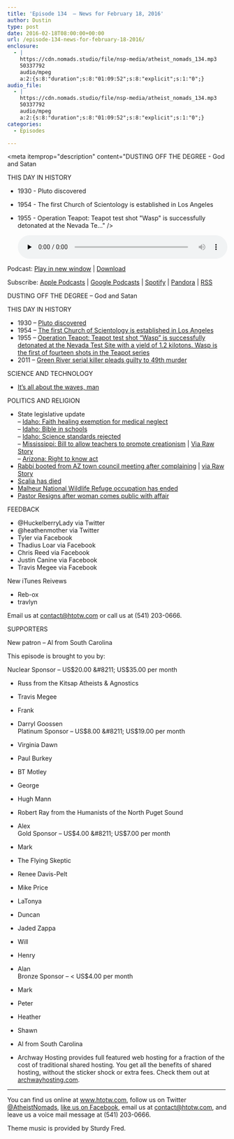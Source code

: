 ```yaml
---
title: 'Episode 134  – News for February 18, 2016'
author: Dustin
type: post
date: 2016-02-18T08:00:00+00:00
url: /episode-134-news-for-february-18-2016/
enclosure:
  - |
    https://cdn.nomads.studio/file/nsp-media/atheist_nomads_134.mp3
    50337792
    audio/mpeg
    a:2:{s:8:"duration";s:8:"01:09:52";s:8:"explicit";s:1:"0";}
audio_file:
  - |
    https://cdn.nomads.studio/file/nsp-media/atheist_nomads_134.mp3
    50337792
    audio/mpeg
    a:2:{s:8:"duration";s:8:"01:09:52";s:8:"explicit";s:1:"0";}
categories:
  - Episodes

---
```

<div itemscope itemtype="http://schema.org/AudioObject">
  <meta itemprop="name" content="Episode 134  &#8211; News for February 18, 2016" />
  
  <meta itemprop="uploadDate" content="2016-02-18T01:00:00-07:00" />
  
  <meta itemprop="encodingFormat" content="audio/mpeg" />
  
  <meta itemprop="duration" content="PT1H09M52S" />
  
  <meta itemprop="description" content="DUSTING OFF THE DEGREE - God and Satan

THIS DAY IN HISTORY
* 1930 - Pluto discovered
* 1954 - The first Church of Scientology is established in Los Angeles
* 1955 - Operation Teapot: Teapot test shot &quot;Wasp&quot; is successfully detonated at the Nevada Te..." />
  
  <meta itemprop="contentUrl" content="https://dts.podtrac.com/redirect.mp3/cdn.nomads.studio/file/nsp-media/atheist_nomads_134.mp3" />
  
  <meta itemprop="contentSize" content="48.0" />
  </p> 
  
  <div class="powerpress_player" id="powerpress_player_8391">
    <audio class="wp-audio-shortcode" id="audio-5103-135" preload="none" style="width: 100%;" controls="controls"><source type="audio/mpeg" src="https://dts.podtrac.com/redirect.mp3/cdn.nomads.studio/file/nsp-media/atheist_nomads_134.mp3?_=135" /><a href="https://dts.podtrac.com/redirect.mp3/cdn.nomads.studio/file/nsp-media/atheist_nomads_134.mp3">https://dts.podtrac.com/redirect.mp3/cdn.nomads.studio/file/nsp-media/atheist_nomads_134.mp3</a></audio>
  </div>
</div>

<p class="powerpress_links powerpress_links_mp3">
  Podcast: <a href="https://dts.podtrac.com/redirect.mp3/cdn.nomads.studio/file/nsp-media/atheist_nomads_134.mp3" class="powerpress_link_pinw" target="_blank" title="Play in new window" onclick="return powerpress_pinw('https://htotw.com/?powerpress_pinw=5103-podcast');" rel="nofollow">Play in new window</a> | <a href="https://dts.podtrac.com/redirect.mp3/cdn.nomads.studio/file/nsp-media/atheist_nomads_134.mp3" class="powerpress_link_d" title="Download" rel="nofollow" download="atheist_nomads_134.mp3">Download</a>
</p>

<p class="powerpress_links powerpress_subscribe_links">
  Subscribe: <a href="https://podcasts.apple.com/us/podcast/humanists-take-on-the-world/id530050098?mt=2&ls=1" class="powerpress_link_subscribe powerpress_link_subscribe_itunes" target="_blank" title="Subscribe on Apple Podcasts" rel="nofollow">Apple Podcasts</a> | <a href="https://www.google.com/podcasts?feed=aHR0cDovL2F0aGVpc3Rub21hZHMubGlic3luLmNvbS9yc3M%3D" class="powerpress_link_subscribe powerpress_link_subscribe_googleplay" target="_blank" title="Subscribe on Google Podcasts" rel="nofollow">Google Podcasts</a> | <a href="https://open.spotify.com/show/3LzK2xZGike6Tc1GEMtMbr?si=LieN9SNuTpq96smuaUsH8A" class="powerpress_link_subscribe powerpress_link_subscribe_spotify" target="_blank" title="Subscribe on Spotify" rel="nofollow">Spotify</a> | <a href="https://www.pandora.com/podcast/atheist-nomads/PC:10122?corr=62071012&part=ug" class="powerpress_link_subscribe powerpress_link_subscribe_pandora" target="_blank" title="Subscribe on Pandora" rel="nofollow">Pandora</a> | <a href="https://htotw.com/feed/podcast/" class="powerpress_link_subscribe powerpress_link_subscribe_rss" target="_blank" title="Subscribe via RSS" rel="nofollow">RSS</a>
</p>

DUSTING OFF THE DEGREE &#8211; God and Satan

THIS DAY IN HISTORY  
* 1930 &#8211; <a href="http://www.history.com/this-day-in-history/pluto-discovered" target="_blank" rel="noopener">Pluto discovered</a>  
* 1954 &#8211; <a href="https://en.wikipedia.org/wiki/Church_of_Scientology" target="_blank" rel="noopener">The first Church of Scientology is established in Los Angeles</a>  
* 1955 &#8211; <a href="https://en.wikipedia.org/wiki/Operation_Teapot" target="_blank" rel="noopener">Operation Teapot: Teapot test shot &#8220;Wasp&#8221; is successfully detonated at the Nevada Test Site with a yield of 1.2 kilotons. Wasp is the first of fourteen shots in the Teapot series</a>  
* 2011 &#8211; <a href="http://www.history.com/this-day-in-history/green-river-serial-killer-pleads-guilty-to-49th-murder" target="_blank" rel="noopener">Green River serial killer pleads guilty to 49th murder</a>

SCIENCE AND TECHNOLOGY  
* <a href="https://www.ligo.caltech.edu/news/ligo20160211" target="_blank" rel="noopener">It’s all about the waves, man</a>

POLITICS AND RELIGION  
* State legislative update  
&#8211; <a href="http://magicvalley.com/news/local/govt-and-politics/otter-wants-lawmakers-to-study-faith-healing-and-child-deaths/article_8019d1eb-ef36-5655-af86-38a562b679c1.html" target="_blank" rel="noopener">Idaho: Faith healing exemption for medical neglect</a>  
&#8211; <a href="http://www.idahoednews.org/news/house-introduces-class-size-bill/#.VsEOK3WlxhG" target="_blank" rel="noopener">Idaho: Bible in schools</a>  
&#8211; <a href="http://www.idahoednews.org/news/proposed-science-and-humanities-standards-in-limbo/#.VsEoRnWlxhE" target="_blank" rel="noopener">Idaho: Science standards rejected</a>  
&#8211; <a href="http://www.clarionledger.com/story/news/2016/02/10/bill-would-allow-teachers-promote-creationism/80084338/" target="_blank" rel="noopener">Mississippi: Bill to allow teachers to promote creationism</a> | <a href="http://www.rawstory.com/2016/02/miss-republican-wants-to-let-creationist-and-climate-skeptic-teachers-push-their-views-in-class/" target="_blank" rel="noopener">Via Raw Story</a>  
&#8211; <a href="http://news.atheists.org/2016/02/11/atheists-right-to-know-act-is-introduced-in-az-legislature/" target="_blank" rel="noopener">Arizona: Right to know act</a>  
* <a href="http://dcourier.com/main.asp?SectionID=1&SubSectionID=1&ArticleID=154838" target="_blank" rel="noopener">Rabbi booted from AZ town council meeting after complaining</a> | <a href="http://www.rawstory.com/2016/02/watch-rabbi-berates-arizona-town-council-members-over-christian-prayer-then-gets-booted-out/" target="_blank" rel="noopener">via Raw Story</a>  
* <a href="http://www.cbsnews.com/news/supreme-court-justice-antonin-scalia-found-dead-in-texas/" target="_blank" rel="noopener">Scalia has died</a>  
* <a href="http://www.opb.org/news/series/burns-oregon-standoff-bundy-militia-news-updates/malheur-occupation-ends/?t=070192" target="_blank" rel="noopener">Malheur National Wildlife Refuge occupation has ended</a>  
* <a href="http://www.rawstory.com/2016/02/woman-sues-megachurch-after-they-stiff-her-for-3000-hush-money-payoff-over-affair-with-pastor/" target="_blank" rel="noopener">Pastor Resigns after woman comes public with affair</a>

FEEDBACK  
* @HuckelberryLady via Twitter  
* @heathenmother via Twitter  
* Tyler via Facebook  
* Thadius Loar via Facebook  
* Chris Reed via Facebook  
* Justin Canine via Facebook  
* Travis Megee via Facebook

New iTunes Reivews  
* Reb-ox  
* travlyn

Email us at contact@htotw.com or call us at (541) 203-0666.

SUPPORTERS

New patron &#8211; Al from South Carolina

This episode is brought to you by:

Nuclear Sponsor &#8211; US$20.00 &#8211; US$35.00 per month  
* Russ from the Kitsap Atheists & Agnostics  
* Travis Megee  
* Frank  
* Darryl Goossen  
Platinum Sponsor &#8211; US$8.00 &#8211; US$19.00 per month  
* Virginia Dawn  
* Paul Burkey  
* BT Motley  
* George  
* Hugh Mann  
* Robert Ray from the Humanists of the North Puget Sound  
* Alex  
Gold Sponsor &#8211; US$4.00 &#8211; US$7.00 per month  
* Mark  
* The Flying Skeptic  
* Renee Davis-Pelt  
* Mike Price  
* LaTonya  
* Duncan  
* Jaded Zappa  
* Will  
* Henry  
* Alan  
Bronze Sponsor &#8211; < US$4.00 per month  
* Mark  
* Peter  
* Heather  
* Shawn  
* Al from South Carolina

* Archway Hosting provides full featured web hosting for a fraction of the cost of traditional shared hosting. You get all the benefits of shared hosting, without the sticker shock or extra fees. Check them out at <a href="http://archwayhosting.com/" target="_blank" rel="noopener">archwayhosting.com</a>.

<hr width="500" />

You can find us online at <a href="https://www.htotw.com/" target="_blank" rel="noopener">www.htotw.com</a>, follow us on Twitter <a href="https://twitter.com/AtheistNomads" target="_blank" rel="noopener">@AtheistNomads</a>, <a href="https://htotw.com/facebook" target="_blank" rel="noopener">like us on Facebook</a>, email us at <contact@htotw.com>, and leave us a voice mail message at (541) 203-0666.

Theme music is provided by Sturdy Fred.